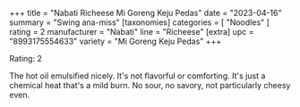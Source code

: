 +++
title = "Nabati Richeese Mi Goreng Keju Pedas"
date = "2023-04-16"
summary = "Swing ana-miss"
[taxonomies]
categories = [ "Noodles" ]
rating = 2
manufacturer = "Nabati"
line = "Richeese"
[extra]
upc = "8993175554633"
variety = "Mi Goreng Keju Pedas"
+++

Rating: 2

The hot oil emulsified nicely.
It's not flavorful or comforting.
It's just a chemical heat that's a mild burn.
No sour, no savory, not particularly cheesy even.
